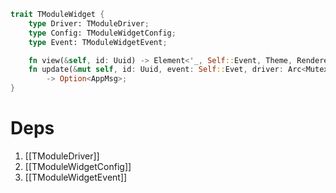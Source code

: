 ```rust
trait TModuleWidget {
	type Driver: TModuleDriver;
	type Config: TModuleWidgetConfig;
	type Event: TModuleWidgetEvent;

	fn view(&self, id: Uuid) -> Element<'_, Self::Event, Theme, Renderer>;
	fn update(&mut self, id: Uuid, event: Self::Evet, driver: Arc<Mutex<Self::Driver>>) 
		-> Option<AppMsg>;
}
```
# Deps
1. [[TModuleDriver]]
2. [[TModuleWidgetConfig]]
3. [[TModuleWidgetEvent]]